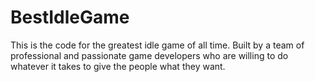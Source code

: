 # BestIdleGame
This is the code for the greatest idle game of all time. Built by a team of professional and passionate game developers who are willing to do whatever it takes to give the people what they want.
